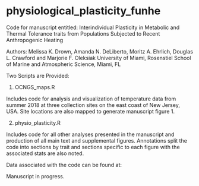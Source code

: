 # physiological_plasticity_funhe
Code for manuscript entitled: Interindividual Plasticity in Metabolic and Thermal Tolerance traits from Populations Subjected to Recent Anthropogenic Heating

Authors: Melissa K. Drown, Amanda N. DeLiberto, Moritz A. Ehrlich, Douglas L. Crawford and Marjorie F. Oleksiak
University of Miami, Rosenstiel School of Marine and Atmospheric Science, Miami, FL

Two Scripts are Provided:

1. OCNGS_maps.R 

Includes code for analysis and visualization of temperature data from summer 2018 at three collection sites on the east coast of New Jersey, USA. Site locations are also mapped to generate manuscript figure 1.

2. physio_plasticity.R

Includes code for all other analyses presented in the manuscript and production of all main text and supplemental figures. Annotations split the code into sections by trait and sections specific to each figure with the associated stats are also noted. 

Data associated with the code can be found at:

Manuscript in progress.
